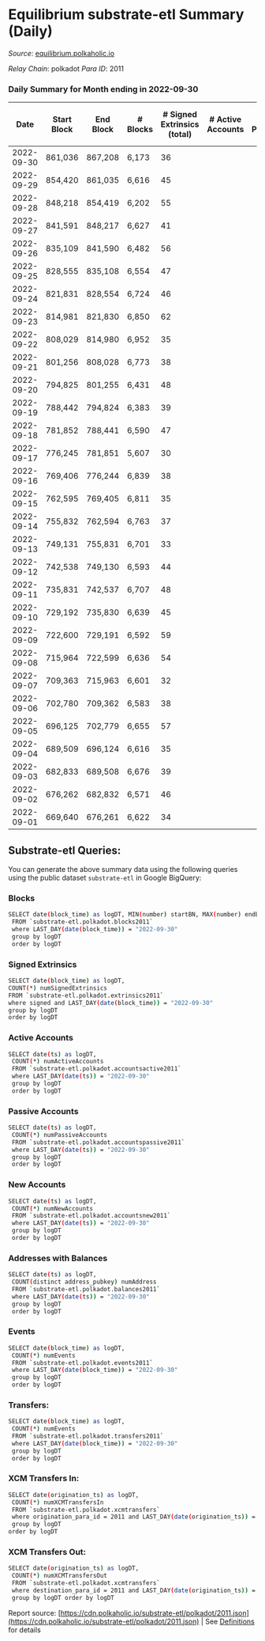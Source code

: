 # Equilibrium substrate-etl Summary (Daily)

_Source_: [equilibrium.polkaholic.io](https://equilibrium.polkaholic.io)

*Relay Chain*: polkadot
*Para ID*: 2011



### Daily Summary for Month ending in 2022-09-30


| Date | Start Block | End Block | # Blocks | # Signed Extrinsics (total) | # Active Accounts | # Passive | # New | # Addresses with Balances | # Events | # Transfers | # XCM Transfers In | # XCM Transfers Out | Issues | 
| ---- | ----------- | --------- | -------- | --------------------------- | ----------------- | --------- | ----- | ------------------------- | -------- | ----------- | ------------------ | ------------------- | ------ |
| 2022-09-30 | 861,036 | 867,208 | 6,173 | 36 |  |  |  | 7,522 | 132,007 |   |   |   |  |
| 2022-09-29 | 854,420 | 861,035 | 6,616 | 45 |  |  |  |  | 147,046 |   |   |   |  |
| 2022-09-28 | 848,218 | 854,419 | 6,202 | 55 |  |  |  |  | 133,335 |   |   |   |  |
| 2022-09-27 | 841,591 | 848,217 | 6,627 | 41 |  |  |  |  | 147,365 |   |   |   |  |
| 2022-09-26 | 835,109 | 841,590 | 6,482 | 56 |  |  |  |  | 142,614 |   |   |   |  |
| 2022-09-25 | 828,555 | 835,108 | 6,554 | 47 |  |  |  |  | 145,004 |   |   |   |  |
| 2022-09-24 | 821,831 | 828,554 | 6,724 | 46 |  |  |  |  | 150,556 |   |   |   |  |
| 2022-09-23 | 814,981 | 821,830 | 6,850 | 62 |  |  |  |  | 153,796 |   |   |   |  |
| 2022-09-22 | 808,029 | 814,980 | 6,952 | 35 |  |  |  |  | 157,007 |   |   |   |  |
| 2022-09-21 | 801,256 | 808,028 | 6,773 | 38 |  |  |  |  | 151,279 |   |   |   |  |
| 2022-09-20 | 794,825 | 801,255 | 6,431 | 48 |  |  |  | 7,522 | 140,346 |   |   |   |  |
| 2022-09-19 | 788,442 | 794,824 | 6,383 | 39 |  |  |  | 7,522 | 139,704 |   |   |   |  |
| 2022-09-18 | 781,852 | 788,441 | 6,590 | 47 |  |  |  | 7,521 | 145,543 |   |   |   |  |
| 2022-09-17 | 776,245 | 781,851 | 5,607 | 30 |  |  |  |  | 125,413 |   |   |   |  |
| 2022-09-16 | 769,406 | 776,244 | 6,839 | 38 |  |  |  |  | 155,210 |   |   |   |  |
| 2022-09-15 | 762,595 | 769,405 | 6,811 | 35 |  |  |  |  | 154,540 |   |   |   |  |
| 2022-09-14 | 755,832 | 762,594 | 6,763 | 37 |  |  |  |  | 153,467 |   |   |   |  |
| 2022-09-13 | 749,131 | 755,831 | 6,701 | 33 |  |  |  |  | 151,561 |   |   |   |  |
| 2022-09-12 | 742,538 | 749,130 | 6,593 | 44 |  |  |  |  | 149,664 |   |   |   |  |
| 2022-09-11 | 735,831 | 742,537 | 6,707 | 48 |  |  |  |  | 152,254 |   |   |   |  |
| 2022-09-10 | 729,192 | 735,830 | 6,639 | 45 |  |  |  |  | 150,705 |   |   |   |  |
| 2022-09-09 | 722,600 | 729,191 | 6,592 | 59 |  |  |  | 7,522 | 149,700 |   |   |   |  |
| 2022-09-08 | 715,964 | 722,599 | 6,636 | 54 |  |  |  |  | 150,660 |   |   |   |  |
| 2022-09-07 | 709,363 | 715,963 | 6,601 | 32 |  |  |  |  | 149,785 |   |   |   |  |
| 2022-09-06 | 702,780 | 709,362 | 6,583 | 38 |  |  |  |  | 149,399 |   | 1 ($0.96) |   |  |
| 2022-09-05 | 696,125 | 702,779 | 6,655 | 57 |  |  |  |  | 150,545 |   |   |   |  |
| 2022-09-04 | 689,509 | 696,124 | 6,616 | 35 |  |  |  |  | 150,170 |   |   |   |  |
| 2022-09-03 | 682,833 | 689,508 | 6,676 | 39 |  |  |  |  | 151,473 |   |   |   |  |
| 2022-09-02 | 676,262 | 682,832 | 6,571 | 46 |  |  |  |  | 149,172 |   |   |   |  |
| 2022-09-01 | 669,640 | 676,261 | 6,622 | 34 |  |  |  |  | 149,842 |   |   |   |  |

## Substrate-etl Queries:
You can generate the above summary data using the following queries using the public dataset `substrate-etl` in Google BigQuery:

### Blocks
```bash
SELECT date(block_time) as logDT, MIN(number) startBN, MAX(number) endBN, COUNT(*) numBlocks 
 FROM `substrate-etl.polkadot.blocks2011`  
 where LAST_DAY(date(block_time)) = "2022-09-30" 
 group by logDT 
 order by logDT
```

### Signed Extrinsics
```bash
SELECT date(block_time) as logDT, 
COUNT(*) numSignedExtrinsics 
FROM `substrate-etl.polkadot.extrinsics2011`  
where signed and LAST_DAY(date(block_time)) = "2022-09-30" 
group by logDT 
order by logDT
```

### Active Accounts
```bash
SELECT date(ts) as logDT, 
 COUNT(*) numActiveAccounts 
 FROM `substrate-etl.polkadot.accountsactive2011` 
 where LAST_DAY(date(ts)) = "2022-09-30" 
 group by logDT 
 order by logDT
```

### Passive Accounts
```bash
SELECT date(ts) as logDT, 
 COUNT(*) numPassiveAccounts 
 FROM `substrate-etl.polkadot.accountspassive2011` 
 where LAST_DAY(date(ts)) = "2022-09-30" 
 group by logDT 
 order by logDT
```

### New Accounts
```bash
SELECT date(ts) as logDT, 
 COUNT(*) numNewAccounts 
 FROM `substrate-etl.polkadot.accountsnew2011` 
 where LAST_DAY(date(ts)) = "2022-09-30" 
 group by logDT
 order by logDT
```

### Addresses with Balances
```bash
SELECT date(ts) as logDT,
 COUNT(distinct address_pubkey) numAddress 
 FROM `substrate-etl.polkadot.balances2011` 
 where LAST_DAY(date(ts)) = "2022-09-30" 
 group by logDT 
 order by logDT
```

### Events
```bash
SELECT date(block_time) as logDT, 
 COUNT(*) numEvents 
 FROM `substrate-etl.polkadot.events2011` 
 where LAST_DAY(date(block_time)) = "2022-09-30" 
 group by logDT 
 order by logDT
```

### Transfers:
```bash
SELECT date(block_time) as logDT, 
 COUNT(*) numEvents 
 FROM `substrate-etl.polkadot.transfers2011` 
 where LAST_DAY(date(block_time)) = "2022-09-30" 
 group by logDT 
 order by logDT
```

### XCM Transfers In:
```bash
SELECT date(origination_ts) as logDT, 
 COUNT(*) numXCMTransfersIn 
 FROM `substrate-etl.polkadot.xcmtransfers` 
 where origination_para_id = 2011 and LAST_DAY(date(origination_ts)) = "2022-09-30" 
 group by logDT 
order by logDT
```

### XCM Transfers Out:
```bash
SELECT date(origination_ts) as logDT, 
 COUNT(*) numXCMTransfersOut 
 FROM `substrate-etl.polkadot.xcmtransfers` 
 where destination_para_id = 2011 and LAST_DAY(date(origination_ts)) = "2022-09-30" 
 group by logDT order by logDT
```


Report source: [https://cdn.polkaholic.io/substrate-etl/polkadot/2011.json](https://cdn.polkaholic.io/substrate-etl/polkadot/2011.json) | See [Definitions](/DEFINITIONS.md) for details
